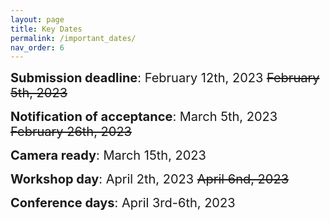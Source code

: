 ```yaml
---
layout: page
title: Key Dates
permalink: /important_dates/
nav_order: 6
---
```


<span style="font-size:20px;"> <strong>Submission deadline</strong>: February 12th, 2023 ~~February 5th, 2023~~

<span style="font-size:20px;"><strong>Notification of acceptance</strong>: March 5th, 2023 ~~February 26th, 2023~~

<span style="font-size:20px;"><strong>Camera ready</strong>: March 15th, 2023

<span style="font-size:20px;"><strong>Workshop day</strong>: April 2th, 2023 ~~April 6nd, 2023~~

<span style="font-size:20px;"><strong>Conference days</strong>: April 3rd-6th, 2023

